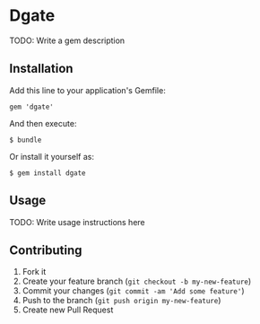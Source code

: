 # Dgate

TODO: Write a gem description

## Installation

Add this line to your application's Gemfile:

    gem 'dgate'

And then execute:

    $ bundle

Or install it yourself as:

    $ gem install dgate

## Usage

TODO: Write usage instructions here

## Contributing

1. Fork it
2. Create your feature branch (`git checkout -b my-new-feature`)
3. Commit your changes (`git commit -am 'Add some feature'`)
4. Push to the branch (`git push origin my-new-feature`)
5. Create new Pull Request
